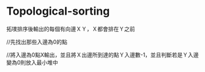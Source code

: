# Topological-sorting

拓墣排序後輸出的每個有向邊ＸＹ，Ｘ都會排在Ｙ之前

//先找出那些入邊為0的點

//將入邊為0點X輸出，並且將Ｘ出邊所到達的點Ｙ入邊數-1，並且判斷若是Ｙ入邊變為0則放入最小堆中
